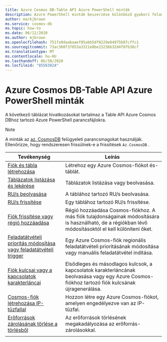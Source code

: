 ```yaml
---
title: Azure Cosmos DB-Table API Azure PowerShell minták
description: Azure PowerShell minták beszerzése különböző gyakori feladatok végrehajtásához Azure Cosmos DB Table API-fiókokban
author: markjbrown
ms.service: cosmos-db
ms.topic: how-to
ms.date: 06/12/2020
ms.author: mjbrown
ms.openlocfilehash: 751fa9daabaaef05abb5df8229e84975b87cffc1
ms.sourcegitcommit: 73ac360f37053a3321e8be23236b32d4f8fb30cf
ms.translationtype: MT
ms.contentlocale: hu-HU
ms.lasthandoff: 06/30/2020
ms.locfileid: "85563824"
---
```

# <a name="azure-powershell-samples-for-azure-cosmos-db---table-api"></a>Azure Cosmos DB-Table API Azure PowerShell minták

A következő táblázat hivatkozásokat tartalmaz a Table API Azure Cosmos DBhoz tartozó Azure PowerShell parancsfájlokra.

> [!NOTE]
> A minták az [az. CosmosDB](https://docs.microsoft.com/powershell/module/az.cosmosdb) felügyeleti parancsmagokat használják. Ellenőrizze, hogy rendszeresen frissülnek-e a frissítések `Az.CosmosDB` .

|Tevékenység | Leírás |
|---|---|
|[Fiók és tábla létrehozása](scripts/powershell/table/ps-table-create.md?toc=%2fpowershell%2fmodule%2ftoc.json)| Létrehoz egy Azure Cosmos-fiókot és-táblát. |
|[Táblázatok listázása és lekérése](scripts/powershell/table/ps-table-list-get.md?toc=%2fpowershell%2fmodule%2ftoc.json)| Táblázatok listázása vagy beolvasása. |
|[RU/s beolvasása](scripts/powershell/table/ps-table-ru-get.md?toc=%2fpowershell%2fmodule%2ftoc.json)| A táblához tartozó RU/s beolvasása. |
|[RU/s frissítése](scripts/powershell/table/ps-table-ru-update.md?toc=%2fpowershell%2fmodule%2ftoc.json)| Egy táblához tartozó RU/s frissítése. |
|[Fiók frissítése vagy régió hozzáadása](scripts/powershell/common/ps-account-update.md?toc=%2fpowershell%2fmodule%2ftoc.json)| Régió hozzáadása Cosmos-fiókhoz. A más fiók tulajdonságainak módosítására is használható, de a régiókban lévő módosításoktól el kell különíteni őket. |
|[Feladatátvételi prioritás módosítása vagy feladatátvételi trigger](scripts/powershell/common/ps-account-failover-priority-update.md?toc=%2fpowershell%2fmodule%2ftoc.json)| Egy Azure Cosmos-fiók regionális feladatátvételi prioritásának módosítása vagy manuális feladatátvétel indítása. |
|[Fiók kulcsai vagy a kapcsolatok karakterláncai](scripts/powershell/common/ps-account-keys-connection-strings.md?toc=%2fpowershell%2fmodule%2ftoc.json)| Elsődleges és másodlagos kulcsok, a kapcsolatok karakterláncának beolvasása vagy egy Azure Cosmos-fiókhoz tartozó fiók kulcsának újragenerálása. |
|[Cosmos-fiók létrehozása IP-tűzfallal](scripts/powershell/common/ps-account-firewall-create.md?toc=%2fpowershell%2fmodule%2ftoc.json)| Hozzon létre egy Azure Cosmos-fiókot, amelyen engedélyezve van az IP-tűzfal. |
|[Erőforrások zárolásának törlése a törlésből](scripts/powershell/table/powershell-table-lock.md?toc=%2fpowershell%2fmodule%2ftoc.json)| Az erőforrások törlésének megakadályozása az erőforrás-zárolásokkal. |
|||
